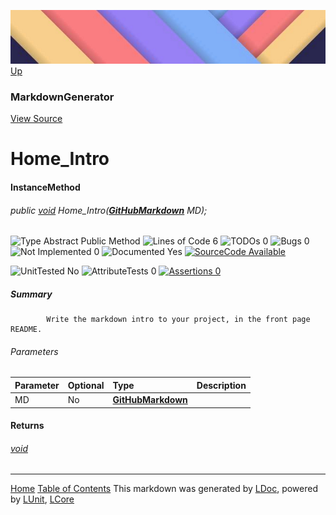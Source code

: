 ![](../Content/LDoc-banner-small.png "")
[Up](MarkdownGenerator.md)

### MarkdownGenerator
[View Source](../Markdown/MarkdownGenerator.cs)

# Home_Intro

#### InstanceMethod

###### public [void](https://msdn.microsoft.com/en-us/library/system.void.aspx) Home_Intro(**[GitHubMarkdown](GitHubMarkdown.md)** MD);

![Type Abstract Public Method](http://b.repl.ca/v1/Type-Abstract%20Public%20Method-blue.png "") ![Lines of Code 6](http://b.repl.ca/v1/Lines%20of%20Code-6-blue.png "") ![TODOs 0](http://b.repl.ca/v1/TODOs-0-green.png "") ![Bugs 0](http://b.repl.ca/v1/Bugs-0-green.png "") ![Not Implemented 0](http://b.repl.ca/v1/Not%20Implemented-0-green.png "") ![Documented Yes](http://b.repl.ca/v1/Documented-Yes-brightgreen.png "") [![SourceCode Available](http://b.repl.ca/v1/SourceCode-Available-brightgreen.png "")](../Markdown/MarkdownGenerator.cs#L153)

![UnitTested No](http://b.repl.ca/v1/UnitTested-No-lightgrey.png "") ![AttributeTests 0](http://b.repl.ca/v1/AttributeTests-0-lightgrey.png "") [![Assertions 0](http://b.repl.ca/v1/Assertions-0-lightgrey.png "")](../Markdown/MarkdownGenerator.cs)

##### Summary

            Write the markdown intro to your project, in the front page README.
            

###### Parameters

Parameter | Optional | Type | Description
:---  | :---  | :---  | :--- 
MD | No | **[GitHubMarkdown](GitHubMarkdown.md)** | 


#### Returns

###### [void](https://msdn.microsoft.com/en-us/library/system.void.aspx)



---

[Home](../../README.md) [Table of Contents](../../TableOfContents.md)
This markdown was generated by [LDoc](https://github.com/CodeSingularity/LDoc), powered by [LUnit](https://github.com/CodeSingularity/LUnit), [LCore](https://github.com/CodeSingularity/LCore)
